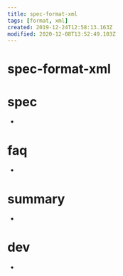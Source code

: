 ```yaml
---
title: spec-format-xml
tags: [format, xml]
created: 2019-12-24T12:58:13.163Z
modified: 2020-12-08T13:52:49.103Z
---
```


# spec-format-xml

# spec

- 

# faq

- 

# summary

- 

# dev

- 
